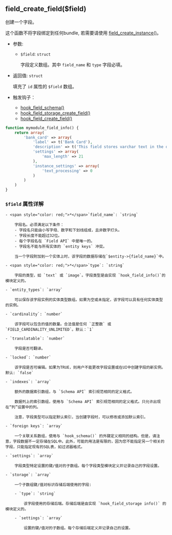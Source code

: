 ## field_create_field($field)
创建一个字段。

这个函数不将字段绑定到任何bundle, 若需要请使用 [field_create_instance()](/)。

- 参数:

  - `$field`: `struct`

    字段定义数组。其中 `field_name` 和 `type` 字段必填。

- 返回值: `struct`

    填充了 `id` 属性的 `$field` 数组。

- 触发钩子：
  - [hook_field_schema()](/)
  - [hook_field_storage_create_field()](/)
  - [hook_field_create_field()](/)


```php
function mymodule_field_info() {
    return array(
        'bank_card' => array(
            'label' => t('Bank Card'),
            'description' => t('This field stores varchar text in the database.'),
            'settings' => array(
                'max_length' => 21
            ),
            'instance_settings' => array(
                'text_processing' => 0
            )
        )
    )
}
```



### `$field` 属性详解

    - <span style="color: red;">*</span>`field_name`: `string`

        字段名。必须满足以下条件：
        - 字段名只能由小写字母、数字和下划线组成，且非数字打头。
        - 字段长度不能超过32位。
        - 每个字段名在 `Field API` 中是唯一的。
        - 字段名不能与所有实体的 `entity keys` 冲突。

        当一个字段附加到一个实体上时，该字段的数据存储在`$entity->{field_name}`中。

    - <span style="color: red;">*</span>`type`: `string`

        字段的类型，如 `text` 或 `image`。字段类型是由实现 `hook_field_info()`的模块定义的。

    - `entity_types`: `array`

        可以保存该字段实例的实体类型数组。如果为空或未指定，该字段可以具有任何实体类型的实例。

    - `cardinality`: `number`

        该字段可以包含的值的数量。合法值是任何 `正整数` 或 `FIELD_CARDINALITY_UNLIMITED`。默认：`1`

    - `translatable`: `number`

        字段是否可翻译。

    - `locked`: `number`

        该字段是否可编辑。如果为TRUE，则用户不能更改字段设置或在UI中创建字段的新实例。默认: `false`

    - `indexes`: `array`

        额外的数据索引数组，与 `Schema API` 索引规范相同的定义格式。

        数据列上的索引数组，使用与 `Schema API` 索引规范相同的定义格式。只允许出现在“列”设置中的列。

        注意，字段类型可以指定默认索引，当创建字段时，可以修改或添加默认索引。

    - `foreign keys`: `array`

        一个关联关系数组，使用与 `hook_schema()` 的外键定义相同的结构。但是，请注意，字段数据不一定存储在SQL中。此外，可能的用法是有限的，因为您不能指定另一个相关的字段，只能指定现有的SQL表，如过滤器格式。

    - `settings`: `array`

        字段类型特定设置的键/值对的子数组。每个字段类型模块定义并记录自己的字段设置。

    - `storage`: `array`

        一个子数组键/值对标识存储后端使用的字段:

        - `type`: `string`

            该字段使用的存储后端。存储后端是由实现 `hook_field_storage info()` 的模块定义的。

        - `settings`: `array`

            设置的键/值对的子数组。每个存储后端定义并记录自己的设置。




